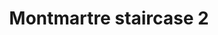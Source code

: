 ---
weight: 1
images:
- /images/photos/20230405 - Sortie Photo - Stéphane G. - 0077.jpg
title: Montmartre staircase 2
tags:
- street
- work
---